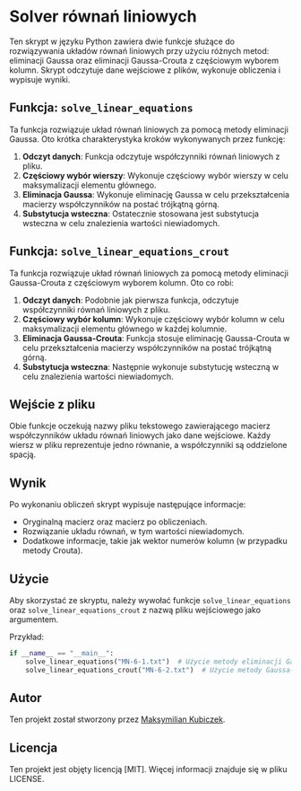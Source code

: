 # Solver równań liniowych

Ten skrypt w języku Python zawiera dwie funkcje służące do rozwiązywania układów równań liniowych przy użyciu różnych metod: eliminacji Gaussa oraz eliminacji Gaussa-Crouta z częściowym wyborem kolumn. Skrypt odczytuje dane wejściowe z plików, wykonuje obliczenia i wypisuje wyniki.

## Funkcja: `solve_linear_equations`

Ta funkcja rozwiązuje układ równań liniowych za pomocą metody eliminacji Gaussa. Oto krótka charakterystyka kroków wykonywanych przez funkcję:

1. **Odczyt danych**: Funkcja odczytuje współczynniki równań liniowych z pliku.
2. **Częściowy wybór wierszy**: Wykonuje częściowy wybór wierszy w celu maksymalizacji elementu głównego.
3. **Eliminacja Gaussa**: Wykonuje eliminację Gaussa w celu przekształcenia macierzy współczynników na postać trójkątną górną.
4. **Substytucja wsteczna**: Ostatecznie stosowana jest substytucja wsteczna w celu znalezienia wartości niewiadomych.

## Funkcja: `solve_linear_equations_crout`

Ta funkcja rozwiązuje układ równań liniowych za pomocą metody eliminacji Gaussa-Crouta z częściowym wyborem kolumn. Oto co robi:

1. **Odczyt danych**: Podobnie jak pierwsza funkcja, odczytuje współczynniki równań liniowych z pliku.
2. **Częściowy wybór kolumn**: Wykonuje częściowy wybór kolumn w celu maksymalizacji elementu głównego w każdej kolumnie.
3. **Eliminacja Gaussa-Crouta**: Funkcja stosuje eliminację Gaussa-Crouta w celu przekształcenia macierzy współczynników na postać trójkątną górną.
4. **Substytucja wsteczna**: Następnie wykonuje substytucję wsteczną w celu znalezienia wartości niewiadomych.

## Wejście z pliku

Obie funkcje oczekują nazwy pliku tekstowego zawierającego macierz współczynników układu równań liniowych jako dane wejściowe. Każdy wiersz w pliku reprezentuje jedno równanie, a współczynniki są oddzielone spacją.

## Wynik

Po wykonaniu obliczeń skrypt wypisuje następujące informacje:

- Oryginalną macierz oraz macierz po obliczeniach.
- Rozwiązanie układu równań, w tym wartości niewiadomych.
- Dodatkowe informacje, takie jak wektor numerów kolumn (w przypadku metody Crouta).

## Użycie

Aby skorzystać ze skryptu, należy wywołać funkcje `solve_linear_equations` oraz `solve_linear_equations_crout` z nazwą pliku wejściowego jako argumentem.

Przykład:

```python
if __name__ == "__main__":
    solve_linear_equations("MN-6-1.txt")  # Użycie metody eliminacji Gaussa
    solve_linear_equations_crout("MN-6-2.txt")  # Użycie metody Gaussa-Crouta
```

## Autor

Ten projekt został stworzony przez [Maksymilian Kubiczek]([@MaksKubiczek](https://github.com/MaksKubiczek)).

## Licencja

Ten projekt jest objęty licencją [MIT]. Więcej informacji znajduje się w pliku LICENSE.

